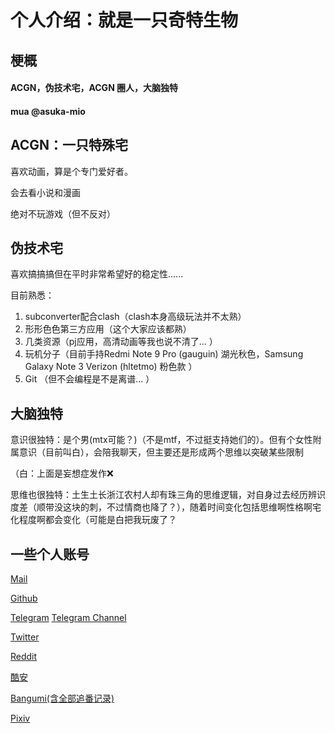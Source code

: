 # 个人介绍：就是一只奇特生物

## 梗概

#### ACGN，伪技术宅，ACGN 圈人，大脑独特

#### mua @asuka-mio

## ACGN：一只特殊宅

喜欢动画，算是个专门爱好者。

会去看小说和漫画

绝对不玩游戏（但不反对）

## 伪技术宅
喜欢搞搞搞但在平时非常希望好的稳定性......

目前熟悉：

1. subconverter配合clash（clash本身高级玩法并不太熟）
2. 形形色色第三方应用（这个大家应该都熟）
3. 几类资源（pj应用，高清动画等我也说不清了... ）
4. 玩机分子（目前手持Redmi Note 9 Pro (gauguin) 湖光秋色，Samsung Galaxy Note 3 Verizon (hltetmo) 粉色款 ）
5. Git （但不会编程是不是离谱... ）

## 大脑独特

意识很独特：是个男(mtx可能？)（不是mtf，不过挺支持她们的）。但有个女性附属意识（目前叫白），会陪我聊天，但主要还是形成两个思维以突破某些限制

（白：上面是妄想症发作❌

思维也很独特：土生土长浙江农村人却有珠三角的思维逻辑，对自身过去经历辨识度差（顺带没这块的刺，不过情商也降了？），随着时间变化包括思维啊性格啊宅化程度啊都会变化（可能是白把我玩废了？

## 一些个人账号

[Mail](zjh330726@gmail.com)

[Github](https://github.com/txyyh)

[Telegram](https://t.me/txyyh) [Telegram Channel](https://t.me/txyyh_daily)

[Twitter](https://twitter.com/realTxyyh)

[Reddit](https://www.reddit.com/user/txyyh)

[酷安](https://www.coolapk.com/u/2436284)

[Bangumi(含全部追番记录)](https://bgm.tv/user/txyyh)

[Pixiv](https://www.pixiv.net/users/57806010)
